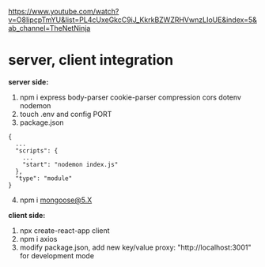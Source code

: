 https://www.youtube.com/watch?v=O8IipcpTmYU&list=PL4cUxeGkcC9iJ_KkrkBZWZRHVwnzLIoUE&index=5&ab_channel=TheNetNinja

# server, client integration
**server side:**

1. npm i express body-parser cookie-parser compression cors dotenv nodemon
2. touch .env and config PORT
3. package.json
```
{
  ...
  "scripts": {
    ...
    "start": "nodemon index.js"
  },
  "type": "module"
}
```
4. npm i mongoose@5.X

**client side:**
1. npx create-react-app client
2. npm i axios
3. modify package.json, add new key/value proxy: "http://localhost:3001" for development mode
